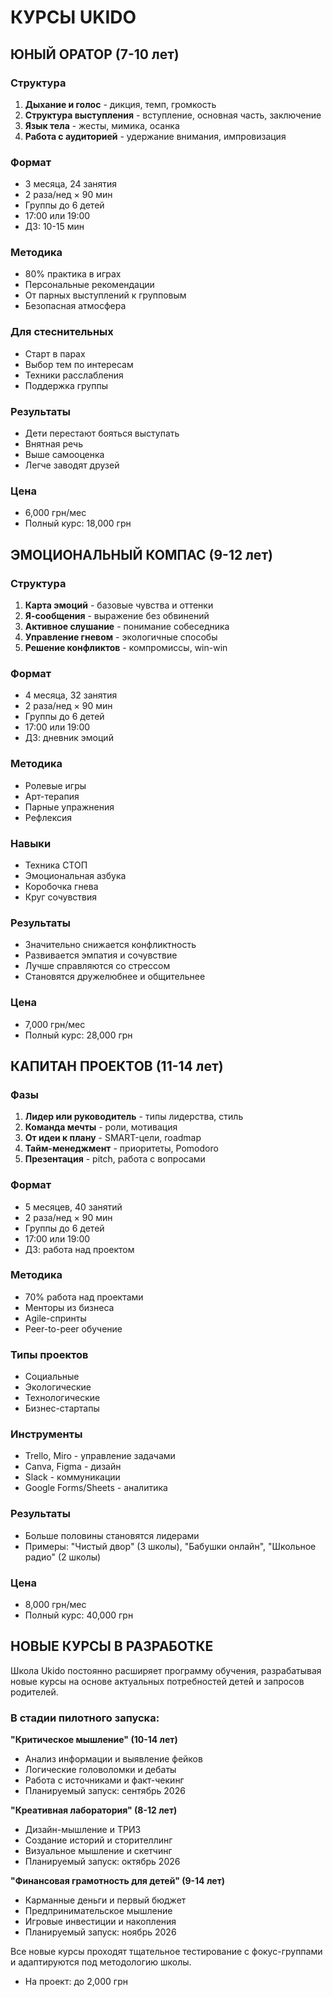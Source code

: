 # КУРСЫ UKIDO

## ЮНЫЙ ОРАТОР (7-10 лет)

### Структура
1. **Дыхание и голос** - дикция, темп, громкость
2. **Структура выступления** - вступление, основная часть, заключение
3. **Язык тела** - жесты, мимика, осанка
4. **Работа с аудиторией** - удержание внимания, импровизация

### Формат
- 3 месяца, 24 занятия
- 2 раза/нед × 90 мин
- Группы до 6 детей
- 17:00 или 19:00
- ДЗ: 10-15 мин

### Методика
- 80% практика в играх
- Персональные рекомендации
- От парных выступлений к групповым
- Безопасная атмосфера

### Для стеснительных
- Старт в парах
- Выбор тем по интересам
- Техники расслабления
- Поддержка группы

### Результаты
- Дети перестают бояться выступать
- Внятная речь
- Выше самооценка
- Легче заводят друзей

### Цена
- 6,000 грн/мес
- Полный курс: 18,000 грн

## ЭМОЦИОНАЛЬНЫЙ КОМПАС (9-12 лет)

### Структура
1. **Карта эмоций** - базовые чувства и оттенки
2. **Я-сообщения** - выражение без обвинений
3. **Активное слушание** - понимание собеседника
4. **Управление гневом** - экологичные способы
5. **Решение конфликтов** - компромиссы, win-win

### Формат
- 4 месяца, 32 занятия
- 2 раза/нед × 90 мин
- Группы до 6 детей
- 17:00 или 19:00
- ДЗ: дневник эмоций

### Методика
- Ролевые игры
- Арт-терапия
- Парные упражнения
- Рефлексия

### Навыки
- Техника СТОП
- Эмоциональная азбука
- Коробочка гнева
- Круг сочувствия

### Результаты
- Значительно снижается конфликтность
- Развивается эмпатия и сочувствие
- Лучше справляются со стрессом
- Становятся дружелюбнее и общительнее

### Цена
- 7,000 грн/мес
- Полный курс: 28,000 грн

## КАПИТАН ПРОЕКТОВ (11-14 лет)

### Фазы
1. **Лидер или руководитель** - типы лидерства, стиль
2. **Команда мечты** - роли, мотивация
3. **От идеи к плану** - SMART-цели, roadmap
4. **Тайм-менеджмент** - приоритеты, Pomodoro
5. **Презентация** - pitch, работа с вопросами

### Формат
- 5 месяцев, 40 занятий
- 2 раза/нед × 90 мин
- Группы до 6 детей
- 17:00 или 19:00
- ДЗ: работа над проектом

### Методика
- 70% работа над проектами
- Менторы из бизнеса
- Agile-спринты
- Peer-to-peer обучение

### Типы проектов
- Социальные
- Экологические
- Технологические
- Бизнес-стартапы

### Инструменты
- Trello, Miro - управление задачами
- Canva, Figma - дизайн
- Slack - коммуникации
- Google Forms/Sheets - аналитика

### Результаты
- Больше половины становятся лидерами
- Примеры: "Чистый двор" (3 школы), "Бабушки онлайн", "Школьное радио" (2 школы)

### Цена
- 8,000 грн/мес
- Полный курс: 40,000 грн

## НОВЫЕ КУРСЫ В РАЗРАБОТКЕ

Школа Ukido постоянно расширяет программу обучения, разрабатывая новые курсы на основе актуальных потребностей детей и запросов родителей.

### В стадии пилотного запуска:

**"Критическое мышление" (10-14 лет)**
- Анализ информации и выявление фейков
- Логические головоломки и дебаты
- Работа с источниками и факт-чекинг
- Планируемый запуск: сентябрь 2026

**"Креативная лаборатория" (8-12 лет)**
- Дизайн-мышление и ТРИЗ
- Создание историй и сторителлинг
- Визуальное мышление и скетчинг
- Планируемый запуск: октябрь 2026

**"Финансовая грамотность для детей" (9-14 лет)**
- Карманные деньги и первый бюджет
- Предпринимательское мышление
- Игровые инвестиции и накопления
- Планируемый запуск: ноябрь 2026

Все новые курсы проходят тщательное тестирование с фокус-группами и адаптируются под методологию школы.
- На проект: до 2,000 грн